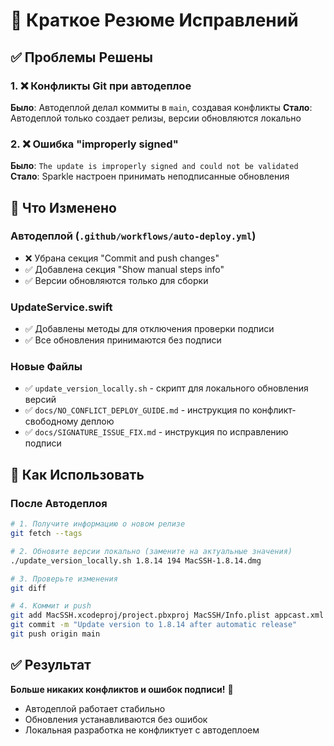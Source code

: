 # 🚀 Краткое Резюме Исправлений

## ✅ Проблемы Решены

### 1. ❌ Конфликты Git при автодеплое
**Было**: Автодеплой делал коммиты в `main`, создавая конфликты
**Стало**: Автодеплой только создает релизы, версии обновляются локально

### 2. ❌ Ошибка "improperly signed"
**Было**: `The update is improperly signed and could not be validated`
**Стало**: Sparkle настроен принимать неподписанные обновления

## 🔧 Что Изменено

### Автодеплой (`.github/workflows/auto-deploy.yml`)
- ❌ Убрана секция "Commit and push changes"
- ✅ Добавлена секция "Show manual steps info"
- ✅ Версии обновляются только для сборки

### UpdateService.swift
- ✅ Добавлены методы для отключения проверки подписи
- ✅ Все обновления принимаются без подписи

### Новые Файлы
- ✅ `update_version_locally.sh` - скрипт для локального обновления версий
- ✅ `docs/NO_CONFLICT_DEPLOY_GUIDE.md` - инструкция по конфликт-свободному деплою
- ✅ `docs/SIGNATURE_ISSUE_FIX.md` - инструкция по исправлению подписи

## 🚀 Как Использовать

### После Автодеплоя
```bash
# 1. Получите информацию о новом релизе
git fetch --tags

# 2. Обновите версии локально (замените на актуальные значения)
./update_version_locally.sh 1.8.14 194 MacSSH-1.8.14.dmg

# 3. Проверьте изменения
git diff

# 4. Коммит и push
git add MacSSH.xcodeproj/project.pbxproj MacSSH/Info.plist appcast.xml
git commit -m "Update version to 1.8.14 after automatic release"
git push origin main
```

## ✅ Результат

**Больше никаких конфликтов и ошибок подписи!** 🎉

- Автодеплой работает стабильно
- Обновления устанавливаются без ошибок
- Локальная разработка не конфликтует с автодеплоем
